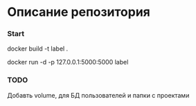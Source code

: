 # Описание репозитория


### Start
docker build -t label .

docker run -d -p 127.0.0.1:5000:5000 label

### TODO
Добавть volume, для БД пользователей и папки с проектами
